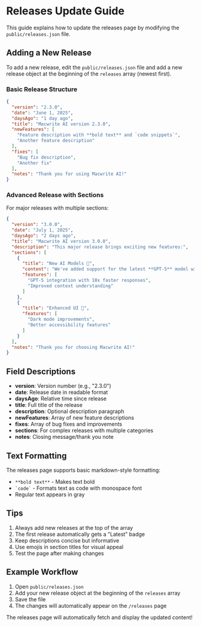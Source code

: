 # Releases Update Guide

This guide explains how to update the releases page by modifying the `public/releases.json` file.

## Adding a New Release

To add a new release, edit the `public/releases.json` file and add a new release object at the beginning of the `releases` array (newest first).

### Basic Release Structure

```json
{
  "version": "2.3.0",
  "date": "June 1, 2025", 
  "daysAgo": "1 day ago",
  "title": "Macwrite AI version 2.3.0",
  "newFeatures": [
    "Feature description with **bold text** and `code snippets`",
    "Another feature description"
  ],
  "fixes": [
    "Bug fix description",
    "Another fix"
  ],
  "notes": "Thank you for using Macwrite AI!"
}
```

### Advanced Release with Sections

For major releases with multiple sections:

```json
{
  "version": "3.0.0",
  "date": "July 1, 2025",
  "daysAgo": "2 days ago", 
  "title": "Macwrite AI version 3.0.0",
  "description": "This major release brings exciting new features:",
  "sections": [
    {
      "title": "New AI Models 🧠",
      "content": "We've added support for the latest **GPT-5** model with improved reasoning capabilities.",
      "features": [
        "GPT-5 integration with 10x faster responses",
        "Improved context understanding"
      ]
    },
    {
      "title": "Enhanced UI 🎨", 
      "features": [
        "Dark mode improvements",
        "Better accessibility features"
      ]
    }
  ],
  "notes": "Thank you for choosing Macwrite AI!"
}
```

## Field Descriptions

- **version**: Version number (e.g., "2.3.0")
- **date**: Release date in readable format
- **daysAgo**: Relative time since release  
- **title**: Full title of the release
- **description**: Optional description paragraph
- **newFeatures**: Array of new feature descriptions
- **fixes**: Array of bug fixes and improvements
- **sections**: For complex releases with multiple categories
- **notes**: Closing message/thank you note

## Text Formatting

The releases page supports basic markdown-style formatting:

- `**bold text**` - Makes text bold
- `` `code` `` - Formats text as code with monospace font
- Regular text appears in gray

## Tips

1. Always add new releases at the top of the array
2. The first release automatically gets a "Latest" badge
3. Keep descriptions concise but informative
4. Use emojis in section titles for visual appeal
5. Test the page after making changes

## Example Workflow

1. Open `public/releases.json`
2. Add your new release object at the beginning of the `releases` array
3. Save the file
4. The changes will automatically appear on the `/releases` page

The releases page will automatically fetch and display the updated content! 